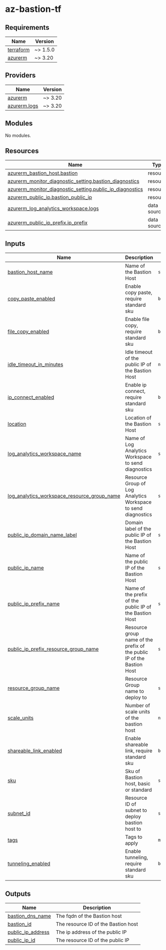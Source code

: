 # az-bastion-tf
<!-- BEGIN_TF_DOCS -->
## Requirements

| Name | Version |
|------|---------|
| <a name="requirement_terraform"></a> [terraform](#requirement\_terraform) | ~> 1.5.0 |
| <a name="requirement_azurerm"></a> [azurerm](#requirement\_azurerm) | ~> 3.20 |

## Providers

| Name | Version |
|------|---------|
| <a name="provider_azurerm"></a> [azurerm](#provider\_azurerm) | ~> 3.20 |
| <a name="provider_azurerm.logs"></a> [azurerm.logs](#provider\_azurerm.logs) | ~> 3.20 |

## Modules

No modules.

## Resources

| Name | Type |
|------|------|
| [azurerm_bastion_host.bastion](https://registry.terraform.io/providers/hashicorp/azurerm/latest/docs/resources/bastion_host) | resource |
| [azurerm_monitor_diagnostic_setting.bastion_diagnostics](https://registry.terraform.io/providers/hashicorp/azurerm/latest/docs/resources/monitor_diagnostic_setting) | resource |
| [azurerm_monitor_diagnostic_setting.public_ip_diagnostics](https://registry.terraform.io/providers/hashicorp/azurerm/latest/docs/resources/monitor_diagnostic_setting) | resource |
| [azurerm_public_ip.bastion_public_ip](https://registry.terraform.io/providers/hashicorp/azurerm/latest/docs/resources/public_ip) | resource |
| [azurerm_log_analytics_workspace.logs](https://registry.terraform.io/providers/hashicorp/azurerm/latest/docs/data-sources/log_analytics_workspace) | data source |
| [azurerm_public_ip_prefix.ip_prefix](https://registry.terraform.io/providers/hashicorp/azurerm/latest/docs/data-sources/public_ip_prefix) | data source |

## Inputs

| Name | Description | Type | Default | Required |
|------|-------------|------|---------|:--------:|
| <a name="input_bastion_host_name"></a> [bastion\_host\_name](#input\_bastion\_host\_name) | Name of the Bastion Host | `string` | n/a | yes |
| <a name="input_copy_paste_enabled"></a> [copy\_paste\_enabled](#input\_copy\_paste\_enabled) | Enable copy paste, require standard sku | `bool` | `null` | no |
| <a name="input_file_copy_enabled"></a> [file\_copy\_enabled](#input\_file\_copy\_enabled) | Enable file copy, require standard sku | `bool` | `null` | no |
| <a name="input_idle_timeout_in_minutes"></a> [idle\_timeout\_in\_minutes](#input\_idle\_timeout\_in\_minutes) | Idle timeout of the public IP of the Bastion Host | `number` | `4` | no |
| <a name="input_ip_connect_enabled"></a> [ip\_connect\_enabled](#input\_ip\_connect\_enabled) | Enable ip connect, require standard sku | `bool` | `null` | no |
| <a name="input_location"></a> [location](#input\_location) | Location of the Bastion Host | `string` | n/a | yes |
| <a name="input_log_analytics_workspace_name"></a> [log\_analytics\_workspace\_name](#input\_log\_analytics\_workspace\_name) | Name of Log Analytics Workspace to send diagnostics | `string` | n/a | yes |
| <a name="input_log_analytics_workspace_resource_group_name"></a> [log\_analytics\_workspace\_resource\_group\_name](#input\_log\_analytics\_workspace\_resource\_group\_name) | Resource Group of Log Analytics Workspace to send diagnostics | `string` | n/a | yes |
| <a name="input_public_ip_domain_name_label"></a> [public\_ip\_domain\_name\_label](#input\_public\_ip\_domain\_name\_label) | Domain label of the public IP of the Bastion Host | `string` | `null` | no |
| <a name="input_public_ip_name"></a> [public\_ip\_name](#input\_public\_ip\_name) | Name of the public IP of the Bastion Host | `string` | n/a | yes |
| <a name="input_public_ip_prefix_name"></a> [public\_ip\_prefix\_name](#input\_public\_ip\_prefix\_name) | Name of the prefix of the public IP of the Bastion Host | `string` | n/a | yes |
| <a name="input_public_ip_prefix_resource_group_name"></a> [public\_ip\_prefix\_resource\_group\_name](#input\_public\_ip\_prefix\_resource\_group\_name) | Resource group name of the prefix of the public IP of the Bastion Host | `string` | n/a | yes |
| <a name="input_resource_group_name"></a> [resource\_group\_name](#input\_resource\_group\_name) | Resource Group name to deploy to | `string` | n/a | yes |
| <a name="input_scale_units"></a> [scale\_units](#input\_scale\_units) | Number of scale units of the bastion host | `number` | `2` | no |
| <a name="input_shareable_link_enabled"></a> [shareable\_link\_enabled](#input\_shareable\_link\_enabled) | Enable shareable link, require standard sku | `bool` | `null` | no |
| <a name="input_sku"></a> [sku](#input\_sku) | Sku of Bastion host, basic or standard | `string` | `"Basic"` | no |
| <a name="input_subnet_id"></a> [subnet\_id](#input\_subnet\_id) | Resource ID of subnet to deploy bastion host to | `string` | n/a | yes |
| <a name="input_tags"></a> [tags](#input\_tags) | Tags to apply | `map(string)` | n/a | yes |
| <a name="input_tunneling_enabled"></a> [tunneling\_enabled](#input\_tunneling\_enabled) | Enable tunneling, require standard sku | `bool` | `null` | no |

## Outputs

| Name | Description |
|------|-------------|
| <a name="output_bastion_dns_name"></a> [bastion\_dns\_name](#output\_bastion\_dns\_name) | The fqdn of the Bastion host |
| <a name="output_bastion_id"></a> [bastion\_id](#output\_bastion\_id) | The resource ID of the Bastion host |
| <a name="output_public_ip_address"></a> [public\_ip\_address](#output\_public\_ip\_address) | The ip address of the public IP |
| <a name="output_public_ip_id"></a> [public\_ip\_id](#output\_public\_ip\_id) | The resource ID of the public IP |
<!-- END_TF_DOCS -->
